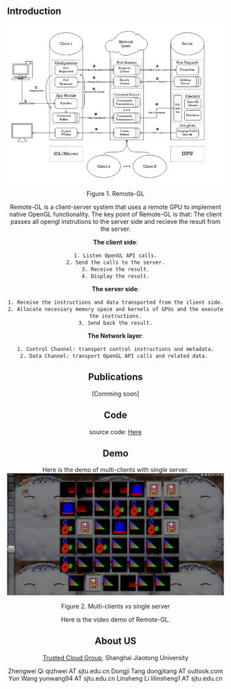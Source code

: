 ## Introduction

![](https://raw.githubusercontent.com/GPU-Cloud-Team/Remote-GL/gh-pages/remote-gl.png)
 <center>Figure 1. Remote-GL<center>

Remote-GL is a client-server system that uses a remote GPU to implement native OpenGL functionality. 
The key point of Remote-GL is that: The client passes all opengl instrutions to the server side and recieve the result from the server.

**The client side**: 

	1. Listen OpenGL API calls.
	2. Send the calls to the server.
	3. Receive the result.
	4. Display the result.

**The server side**:

	1. Receive the instructions and data transported from the client side.
	2. Allocate necessary memory space and kernels of GPUs and the execute the instructions.
	3. Send back the result.

**The Network layer**:

	1. Control Channel: transport control instructions and metadata.
	2. Data Channel: transport OpenGL API calls and related data. 


## Publications

[Comming soon]

## Code

source code: [Here](https://github.com/GPU-Cloud-Team/Remote-GL)

## Demo
Here is the demo of multi-clients with single server.
![](https://raw.githubusercontent.com/GPU-Cloud-Team/Remote-GL/gh-pages/demo.png)
<center>Figure 2. Multi-clients vs single server<center>
 

Here is the video demo of Remote-GL.

## About US

[Trusted Cloud Group](tcloud.sjtu.edu.cn), Shanghai Jiaotong University

Zhengwei Qi   qizhwei AT sjtu.edu.cn
Dongji Tang  dongjitang AT outlook.com
Yun Wang      yunwang94 AT sjtu.edu.cn
Linsheng Li   lilinsheng1 AT sjtu.edu.cn

 
